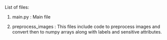 List of files:

1. main.py : Main file

2. preprocess_images : This files include code to preprocess images and convert then to numpy arrays along with labels and sensitive attributes.


